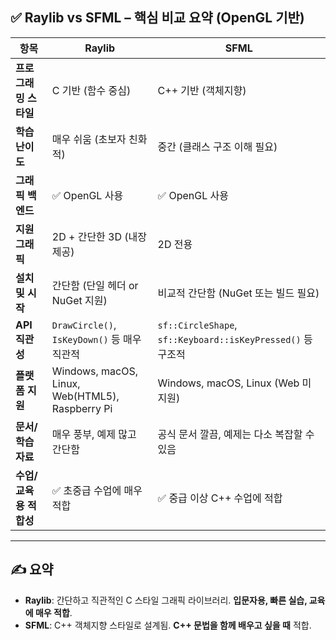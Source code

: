 ## ✅ **Raylib vs SFML – 핵심 비교 요약 (OpenGL 기반)**

| 항목             | **Raylib**                                      | **SFML**                                                |
| -------------- | ----------------------------------------------- | ------------------------------------------------------- |
| **프로그래밍 스타일**  | C 기반 (함수 중심)                                    | C++ 기반 (객체지향)                                           |
| **학습 난이도**     | 매우 쉬움 (초보자 친화적)                                 | 중간 (클래스 구조 이해 필요)                                       |
| **그래픽 백엔드**    | ✅ OpenGL 사용                                     | ✅ OpenGL 사용                                             |
| **지원 그래픽**     | 2D + 간단한 3D (내장 제공)                             | 2D 전용                                                   |
| **설치 및 시작**    | 간단함 (단일 헤더 or NuGet 지원)                         | 비교적 간단함 (NuGet 또는 빌드 필요)                                |
| **API 직관성**    | `DrawCircle()`, `IsKeyDown()` 등 매우 직관적          | `sf::CircleShape`, `sf::Keyboard::isKeyPressed()` 등 구조적 |
| **플랫폼 지원**     | Windows, macOS, Linux, Web(HTML5), Raspberry Pi | Windows, macOS, Linux (Web 미지원)                         |
| **문서/학습자료**    | 매우 풍부, 예제 많고 간단함                                | 공식 문서 깔끔, 예제는 다소 복잡할 수 있음                               |
| **수업/교육용 적합성** | ✅ 초중급 수업에 매우 적합                                 | ✅ 중급 이상 C++ 수업에 적합                                      |

---

## ✍ 요약

* **Raylib**: 간단하고 직관적인 C 스타일 그래픽 라이브러리. **입문자용, 빠른 실습, 교육에 매우 적합**.
* **SFML**: C++ 객체지향 스타일로 설계됨. **C++ 문법을 함께 배우고 싶을 때** 적합.
